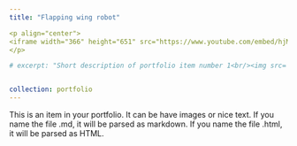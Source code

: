 ```yaml
---
title: "Flapping wing robot"

<p align="center">
<iframe width="366" height="651" src="https://www.youtube.com/embed/hjMx8EuyZJ8" title="Kestrel test flight ( the better one )" frameborder="0" allow="accelerometer;  autoplay; clipboard-write; encrypted-media; gyroscope; picture-in-picture" allowfullscreen></iframe>
</p>

# excerpt: "Short description of portfolio item number 1<br/><img src='/images/500x300.png'>"


collection: portfolio
---
```


This is an item in your portfolio. It can be have images or nice text. If you name the file .md, it will be parsed as markdown. If you name the file .html, it will be parsed as HTML. 
